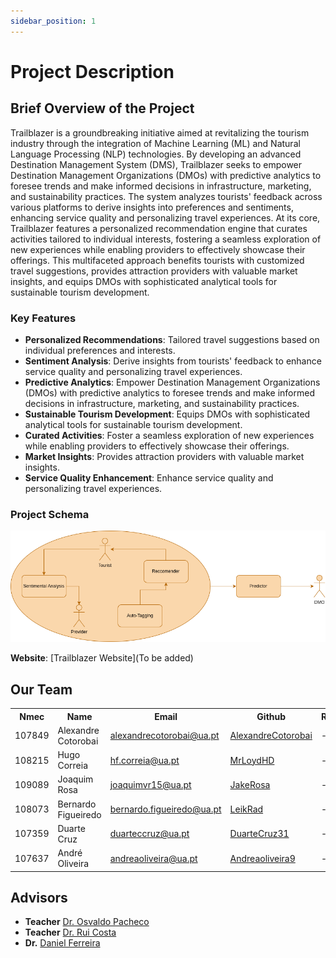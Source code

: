 ```yaml
---
sidebar_position: 1
---
```


# Project Description

## Brief Overview of the Project

Trailblazer is a groundbreaking initiative aimed at revitalizing the tourism industry through the integration of Machine Learning (ML) and Natural Language Processing (NLP) technologies. By developing an advanced Destination Management System (DMS), Trailblazer seeks to empower Destination Management Organizations (DMOs) with predictive analytics to foresee trends and make informed decisions in infrastructure, marketing, and sustainability practices. The system analyzes tourists' feedback across various platforms to derive insights into preferences and sentiments, enhancing service quality and personalizing travel experiences. At its core, Trailblazer features a personalized recommendation engine that curates activities tailored to individual interests, fostering a seamless exploration of new experiences while enabling providers to effectively showcase their offerings. This multifaceted approach benefits tourists with customized travel suggestions, provides attraction providers with valuable market insights, and equips DMOs with sophisticated analytical tools for sustainable tourism development.

### Key Features

- **Personalized Recommendations**: Tailored travel suggestions based on individual preferences and interests.
- **Sentiment Analysis**: Derive insights from tourists' feedback to enhance service quality and personalizing travel experiences.
- **Predictive Analytics**: Empower Destination Management Organizations (DMOs) with predictive analytics to foresee trends and make informed decisions in infrastructure, marketing, and sustainability practices.
- **Sustainable Tourism Development**: Equips DMOs with sophisticated analytical tools for sustainable tourism development.
- **Curated Activities**: Foster a seamless exploration of new experiences while enabling providers to effectively showcase their offerings.
- **Market Insights**: Provides attraction providers with valuable market insights.
- **Service Quality Enhancement**: Enhance service quality and personalizing travel experiences.

### Project Schema

![Trailblazer Schema](../static/img/trailblazer_schema.png)

**Website**: [Trailblazer Website](To be added)

## Our Team

<table>
  <tr>
    <th>Nmec</th>
    <th>Name</th>
    <th>Email</th>
    <th>Github</th>
    <th>Roles</th>
  </tr>
  <tr>
    <td>107849</td>
    <td>Alexandre Cotorobai</td>
    <td><a href="mailto:alexandrecotorobai@ua.pt">alexandrecotorobai@ua.pt</a></td>
    <td><a href="https://github.com/AlexandreCotorobai">AlexandreCotorobai</a></td>
    <td>---</td>
  </tr>
  <tr>
    <td>108215</td>
    <td>Hugo Correia</td>
    <td><a href="mailto:hf.correia@ua.pt">hf.correia@ua.pt</a></td>
    <td><a href="https://github.com/MrLoydHD">MrLoydHD</a></td>
    <td>---</td>
  </tr>
  <tr>
    <td>109089</td>
    <td>Joaquim Rosa</td>
    <td><a href="mailto:joaquimvr15@ua.pt">joaquimvr15@ua.pt</a></td>
    <td><a href="https://github.com/JakeRosa">JakeRosa</a></td>
    <td>---</td>
  </tr>
  <tr>
    <td>108073</td>
    <td>Bernardo Figueiredo</td>
    <td><a href="mailto:bernardo.figueiredo@ua.pt">bernardo.figueiredo@ua.pt</a></td>
    <td><a href="https://github.com/LeikRad">LeikRad</a></td>
    <td>---</td>
  </tr>
  <tr>
    <td>107359</td>
    <td>Duarte Cruz</td>
    <td><a href="mailto:duarteccruz@ua.pt">duarteccruz@ua.pt</a></td>
    <td><a href="https://github.com/DuarteCruz31">DuarteCruz31</a></td>
    <td>---</td>
  </tr>
    <tr>
    <td>107637</td>
    <td>André Oliveira</td>
    <td><a href="mailto:andreaoliveira@ua.pt">andreaoliveira@ua.pt</a></td>
    <td><a href="https://github.com/andreaoliveira9">Andreaoliveira9</a></td>
    <td>---</td>
  </tr>
</table>

## Advisors

- **Teacher** [Dr. Osvaldo Pacheco](https://www.ua.pt/pt/p/10313442)
- **Teacher** [Dr. Rui Costa](https://www.ua.pt/pt/degeit/rui_augusto_da_costa)
- **Dr.** [Daniel Ferreira](https://www.ua.pt/pt/p/80653922)
